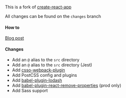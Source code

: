 This is a fork of [create-react-app](https://github.com/facebook/create-react-app)

All changes can be found on the `changes` branch

#### How to

[Blog post](https://amido.com/blog/custom-react-app/)

#### Changes

* Add an `@` alias to the `src` directory
* Add an `@` alias to the `src` directory (Jest)
* Add [csso-webpack-plugin](https://github.com/zoobestik/csso-webpack-plugin)
* Add PostCSS config and plugins
* Add [babel-plugin-lodash](https://github.com/lodash/babel-plugin-lodash)
* Add [babel-plugin-react-remove-properties](https://github.com/oliviertassinari/babel-plugin-react-remove-properties) (prod only)
* Add Sass support
